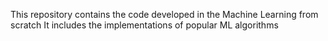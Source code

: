 This repository contains the code developed in the Machine Learning from scratch 
It includes the implementations of popular ML algorithms
